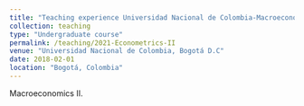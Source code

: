 ```yaml
---
title: "Teaching experience Universidad Nacional de Colombia-Macroeconomics II"
collection: teaching
type: "Undergraduate course"
permalink: /teaching/2021-Econometrics-II
venue: "Universidad Nacional de Colombia, Bogotá D.C"
date: 2018-02-01
location: "Bogotá, Colombia"
---
```


 Macroeconomics II.